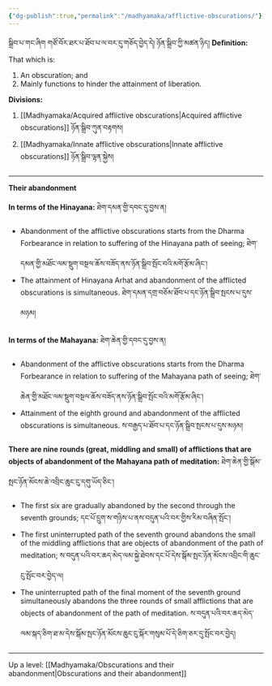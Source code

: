 ```yaml
---
{"dg-publish":true,"permalink":"/madhyamaka/afflictive-obscurations/"}
---
```


སྒྲིབ་པ་གང་ཞིག གཙོ་བོར་ཐར་པ་ཐོབ་པ་ལ་བར་དུ་གཅོད་བྱེད་དེ། ཉོན་སྒྲིབ་ཀྱི་མཚན་ཉིད།
**Definition:** That which is:
1. An obscuration; and
2. Mainly functions to hinder the attainment of liberation.

**Divisions:**
1. [[Madhyamaka/Acquired afflictive obscurations\|Acquired afflictive obscurations]] ཉོན་སྒྲིབ་ཀུན་བརྟགས།
2. [[Madhyamaka/Innate afflictive obscurations\|Innate afflictive obscurations]] ཉོན་སྒྲིབ་ལྷན་སྐྱེས།

---
**Their abandonment**
 
**In terms of the Hinayana:** ཐེག་དམན་གྱི་དབང་དུ་བྱས་ན། 
- Abandonment of the afflictive obscurations starts from the Dharma Forbearance in relation to suffering of the Hinayana path of seeing; ཐེག་དམན་གྱི་མཐོང་ལམ་སྡུག་བསྔལ་ཆོས་བཟོད་ནས་ཉོན་སྒྲིབ་སྤོང་བའི་མགོ་རྩོམ་ཞིང་།
- The attainment of Hinayana Arhat and abandonment of the afflicted obscurations is simultaneous.
ཐེག་དམན་དགྲ་བཅོམ་ཐོབ་པ་དང་ཉོན་སྒྲིབ་སྤངས་པ་དུས་མཉམ།

**In terms of the Mahayana:** ཐེག་ཆེན་གྱི་དབང་དུ་བྱས་ན། 
- Abandonment of the afflictive obscurations starts from the Dharma Forbearance in relation to suffering of the Mahayana path of seeing; ཐེག་ཆེན་གྱི་མཐོང་ལམ་སྡུག་བསྔལ་ཆོས་བཟོད་ནས་ཉོན་སྒྲིབ་སྤོང་བའི་མགོ་རྩོམ་ཞིང་། 
- Attainment of the eighth ground and abandonment of the afflicted obscurations is simultaneous.
ས་བརྒྱད་པ་ཐོབ་པ་དང་ཉོན་སྒྲིབ་སྤངས་པ་དུས་མཉམ།

**There are nine rounds (great, middling and small) of afflictions that are objects of abandonment of the Mahayana path of meditation:** ཐེག་ཆེན་གྱི་སྒོམ་སྤང་ཉོན་མོངས་ཆེ་འབྲིང་ཆུང་ངུ་དགུ་ཡོད་ཅིང་། 
- The first six are gradually abandoned by the second through the seventh grounds;
དང་པོ་དྲུག་ས་གཉིས་པ་ནས་བདུན་པའི་བར་གྱིས་རིམ་བཞིན་སྤོང་།
- The first uninterrupted path of the seventh ground abandons the small of the middling afflictions that are objects of abandonment of the path of meditation;
ས་བདུན་པའི་བར་ཆད་མེད་ལམ་སྐྱེ་ཐེབས་དང་པོ་དེས་སྒོམ་སྤང་ཉོན་མོངས་འབྲིང་གི་ཆུང་ངུ་སྤོང་བར་བྱེད་ལ།
- The uninterrupted path of the final moment of the seventh ground simultaneously abandons the three rounds of small afflictions that are objects of abandonment of the path of meditation.
ས་བདུན་པའི་བར་ཆད་མེད་ལམ་སྐད་ཅིག་ཐ་མ་དེས་སྒོམ་སྤང་ཉོན་མོངས་ཆུང་ངུ་སྐོར་གསུམ་པོ་དེ་ཅིག་ཅར་དུ་སྤོང་བར་བྱེད།


---
Up a level: [[Madhyamaka/Obscurations and their abandonment\|Obscurations and their abandonment]]